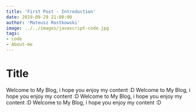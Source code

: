 ```yaml
---
title: 'First Post - Introduction'
date: 2019-09-29 21:00:00
author: 'Mateusz Rostkowski'
image: ../../images/javascript-code.jpg
tags:
- code
- About-me
---
```


# Title

Welcome to My Blog, i hope you enjoy my content :D Welcome to My Blog, i hope you enjoy my content :D Welcome to My Blog, i hope you enjoy my content :D Welcome to My Blog, i hope you enjoy my content :D